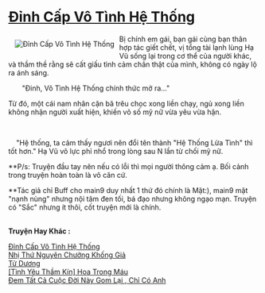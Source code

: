 <a href="https://utruyen.com/truyen/dinh-cap-vo-tinh-he-thong/19234/" title="Đỉnh Cấp Vô Tình Hệ Thống"><h1>Đỉnh Cấp Vô Tình Hệ Thống</h1></a><div style="display:table"><img align="right" style="float: left; padding: 10px;" src="https://utruyen.com/images/story/200x260/dinh-cap-vo-tinh-he-thong.jpg" alt="Đỉnh Cấp Vô Tình Hệ Thống">Bị chính em gái, bạn gái cùng bạn thân hợp tác giết chết, vị tổng tài lạnh lùng Hạ Vũ sống lại trong cơ thể của người khác, và thầm thề rằng sẽ cất giấu tình cảm chân thật của mình, không có ngày lộ ra ánh sáng.<p></p>‎       "Đinh, Vô Tình Hệ Thống chính thức mở ra..."<p></p>‎Từ đó, một cái nam nhân cặn bã trêu chọc xong liền chạy, ngủ xong liền không nhận người xuất hiện, khiến vô số mỹ nữ vừa yêu vừa hận.<p></p>‎ <p></p>     "Hệ thống, ta cảm thấy ngươi nên đổi tên thành "Hệ Thống Lừa Tình" thì tốt hơn." Hạ Vũ vô lực phỉ nhổ trong lòng sau N lần từ chối mỹ nữ.<p></p>**P/s: Truyện đầu tay nên nếu có lỗi thì mọi người thông cảm ạ. Bối cảnh trong truyện hoàn toàn là vô căn cứ.<p></p>**Tác giả chỉ Buff cho main9 duy nhất 1 thứ đó chính là Mặt:), main9 mặt "nạnh nùng" nhưng nội tâm đen tối, bá đạo nhưng không ngạo mạn. Truyện có "Sắc" nhưng ít thôi, cốt truyện mới là chính.</div><p><br><b>Truyện Hay Khác :</b></p><a href="https://utruyen.com/truyen/dinh-cap-vo-tinh-he-thong/19234/" alt="Đỉnh Cấp Vô Tình Hệ Thống">Đỉnh Cấp Vô Tình Hệ Thống</a><br/><a href="https://utruyen.com/truyen/nhi-thu-nguyen-chuong-khong-gia/18874/" alt="Nhị Thứ Nguyên Chưởng Khống Giả">Nhị Thứ Nguyên Chưởng Khống Giả</a><br/><a href="https://github.com/quanluxury/ngontinh_top100/tree/master/17544" alt="Tử Dương">Tử Dương</a><br/><a href="https://github.com/quanluxury/ngontinh_top100/tree/master/19385" alt="[Tình Yêu Thầm Kín] Hoa Trong Máu">[Tình Yêu Thầm Kín] Hoa Trong Máu</a><br/><a href="https://images.google.com.bn/url?q=https%3A%2F%2Futruyen.com%2Ftruyen%2Fdem-tat-ca-cuoc-doi-nay-gom-lai-chi-co-anh%2F19528%2F" alt="Đem Tất Cả Cuộc Đời Này Gom Lại , Chỉ Có Anh">Đem Tất Cả Cuộc Đời Này Gom Lại , Chỉ Có Anh</a><br/>